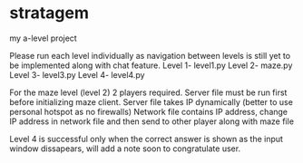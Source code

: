 # stratagem
my a-level project


Please run each level individually as navigation between levels is still yet to be implemented along with chat feature.
Level 1- level1.py
Level 2- maze.py
Level 3- level3.py
Level 4- level4.py

For the maze level (level 2) 2 players required.
Server file must be run first before initializing maze client. 
Server file takes IP dynamically (better to use personal hotspot as no firewalls)
Network file contains IP address, change IP address in network file and then send to other player along with maze file

Level 4 is successful only when the correct answer is shown as the input window dissapears, will add a note soon to congratulate user. 
